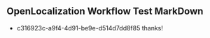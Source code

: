 ## OpenLocalization Workflow Test MarkDown

* c316923c-a9f4-4d91-be9e-d514d7dd8f85 
thanks!



<!--HONumber=Jan16_HO2-->
